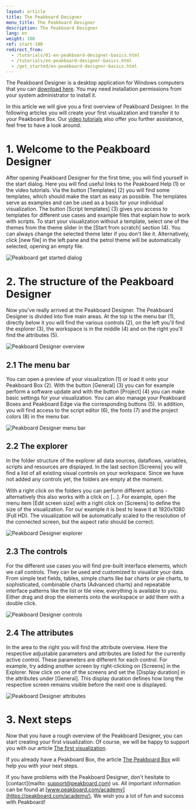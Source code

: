 ```yaml
---
layout: article
title: The Peakboard Designer  
menu_title: The Peakboard Designer  
description: The Peakboard Designer  
lang: en
weight: 100
ref: start-100
redirect_from:
  - /tutorials/01-en-peakboard-designer-basics.html
  - /tutorials/en-peakboard-designer-basics.html
  - /get_started/en-peakboard-designer-basics.html
---
```


The Peakboard Designer is a desktop application for Windows computers that you can [download here](https://peakboard.com/en/peakboard-designer/?utm_source=HelpCenter&utm_medium=Link&utm_campaign=GetStarted_Article).
You may need installation permissions from your system administrator to install it.

In this article we will give you a first overview of Peakboard Designer. In the following articles you will create your first visualization and transfer it to your Peakboard Box.
Our [video tutorials](/tutorials/en-video-overview.html) also offer you further assistance, feel free to have a look around.

# 1. Welcome to the Peakboard Designer

After opening Peakboard Designer for the first time, you will find yourself in the start dialog.
Here you will find useful links to the Peakboard Help (1) or the video tutorials.
Via the button [Templates] (2) you will find some templates, which should make the start as easy as possible.
The templates serve as examples and can be used as a basis for your individual visualization.
The button [Script templates] (3) gives you access to templates for different use cases and example files that explain how to work with scripts.
To start your visualization without a template, select one of the themes from the theme slider in the [Start from scratch] section (4).
You can always change the selected theme later if you don't like it.
Alternatively, click [new file] in the left pane and the petrol theme will be automatically selected, opening an empty file.

![Peakboard get started dialog](/assets/images/get_started/Peakboard-Designer_start_en.png)

# 2. The structure of the Peakboard Designer

Now you've really arrived at the Peakboard Designer.
The Peakboard Designer is divided into five main areas.
At the top is the menu bar (1), directly below it you will find the various controls (2), on the left you'll find the explorer (3), the workspace is in the middle (4) and on the right you'll find the attributes (5).

![Peakboard Designer overview](/assets/images/get_started/Peakboard-Designer_overview_en.png)

## 2.1 The menu bar

You can open a preview of your visualization (1) or load it onto your Peakboard Box (2).
With the button [General] (3) you can for example perform a software update and with the button [Project] (4) you can make basic settings for your visualization. You can also manage your Peakboard Boxes and Peakboard Edge via the corresponding buttons (5). In addition, you will find access to the script editor (6), the fonts (7) and the project colors (8) in the menu bar.

![Peakboard Designer menu bar](/assets/images/get_started/Peakboard-Designer_menu_en.png)

## 2.2 The explorer

In the folder structure of the explorer all data sources, dataflows, variables, scripts and resources are displayed.
In the last section [Screens] you will find a list of all existing visual controls on your workspace.
Since we have not added any controls yet, the folders are empty at the moment.

With a right click on the folders you can perform different actions - alternatively this also works with a click on [...].
For example, open the menu item [Edit screen size] with a right click on [Screens] to define the size of the visualization.
For our example it is best to leave it at 1920x1080 (Full HD).
The visualization will be automatically scaled to the resolution of the connected screen, but the aspect ratio should be correct.

![Peakboard Designer explorer](/assets/images/get_started/Peakboard-Designer_explorer_en.png)

## 2.3 The controls

For the different use cases you will find pre-built interface elements, which we call controls. They can be used and customized to visualize your data.
From simple text fields, tables, simple charts like bar charts or pie charts, to sophisticated, combinable charts (Advanced charts) and repeatable interface patterns like the list or tile view, everything is available to you.
Either drag and drop the elements onto the workspace or add them with a double click.

![Peakboard Designer controls](/assets/images/get_started/Peakboard-Designer_controls_en.gif)

## 2.4 The attributes

In the area to the right you will find the attribute overview.
Here the respective adjustable parameters and attributes are listed for the currently active control.
These parameters are different for each control.
For example, try adding another screen by right-clicking on [Screens] in the Explorer.
Now click on one of the screens and set the [Display duration] in the attributes under [General].
This display duration defines how long the respective screen remains visible before the next one is displayed.

![Peakboard Designer attributes](/assets/images/get_started/Peakboard-Designer_attributes_en.png)

# 3. Next steps

Now that you have a rough overview of the Peakboard Designer, you can start creating your first visualization. Of course, we will be happy to support you with our article [The first visualization](https://help.peakboard.com/get_started/en-visualization.html).

If you already have a Peakboard Box, the article [The Peakboard Box](https://help.peakboard.com/get_started/de-peakboard-box.html) will help you with your next steps.

If you have problems with the Peakboard Designer, don't hesitate to [contact](mailto: support@peakboard.com) us.
All important information can be found at [www.peakboard.com/academy](https://peakboard.com/academy/).
We wish you a lot of fun and success with Peakboard!
